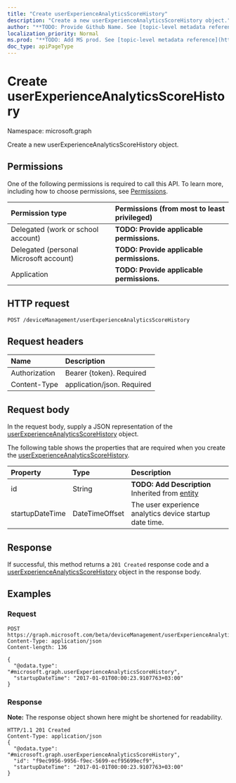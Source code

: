 ```yaml
---
title: "Create userExperienceAnalyticsScoreHistory"
description: "Create a new userExperienceAnalyticsScoreHistory object."
author: "**TODO: Provide Github Name. See [topic-level metadata reference](https://msgo.azurewebsites.net/add/document/guidelines/metadata.html#topic-level-metadata)**"
localization_priority: Normal
ms.prod: "**TODO: Add MS prod. See [topic-level metadata reference](https://msgo.azurewebsites.net/add/document/guidelines/metadata.html#topic-level-metadata)**"
doc_type: apiPageType
---
```


# Create userExperienceAnalyticsScoreHistory

Namespace: microsoft.graph

Create a new userExperienceAnalyticsScoreHistory object.

## Permissions
One of the following permissions is required to call this API. To learn more, including how to choose permissions, see [Permissions](/concepts/permissions-reference.md).

|Permission type|Permissions (from most to least privileged)|
|:---|:---|
|Delegated (work or school account)|**TODO: Provide applicable permissions.**|
|Delegated (personal Microsoft account)|**TODO: Provide applicable permissions.**|
|Application|**TODO: Provide applicable permissions.**|

## HTTP request
<!-- {
  "blockType": "ignored"
}
-->
``` http
POST /deviceManagement/userExperienceAnalyticsScoreHistory
```

## Request headers
|Name|Description|
|:---|:---|
|Authorization|Bearer {token}. Required|
|Content-Type|application/json. Required|

## Request body
In the request body, supply a JSON representation of the [userExperienceAnalyticsScoreHistory](../resources/userexperienceanalyticsscorehistory.md) object.

The following table shows the properties that are required when you create the [userExperienceAnalyticsScoreHistory](../resources/userexperienceanalyticsscorehistory.md).

|Property|Type|Description|
|:---|:---|:---|
|id|String|**TODO: Add Description** Inherited from [entity](../resources/entity.md)|
|startupDateTime|DateTimeOffset|The user experience analytics device startup date time.|



## Response
If successful, this method returns a `201 Created` response code and a [userExperienceAnalyticsScoreHistory](../resources/userexperienceanalyticsscorehistory.md) object in the response body.

## Examples

### Request
<!-- {
  "blockType": "request",
  "name": "create_userexperienceanalyticsscorehistory_from_"
}
-->
``` http
POST https://graph.microsoft.com/beta/deviceManagement/userExperienceAnalyticsScoreHistory
Content-Type: application/json
Content-length: 136

{
  "@odata.type": "#microsoft.graph.userExperienceAnalyticsScoreHistory",
  "startupDateTime": "2017-01-01T00:00:23.9107763+03:00"
}
```

### Response
**Note:** The response object shown here might be shortened for readability.
<!-- {
  "blockType": "response",
  "truncated": true,
  "@odata.type": "microsoft.graph.userexperienceanalyticsscorehistory"
}
-->
``` http
HTTP/1.1 201 Created
Content-Type: application/json
{
  "@odata.type": "#microsoft.graph.userExperienceAnalyticsScoreHistory",
  "id": "f9ec9956-9956-f9ec-5699-ecf95699ecf9",
  "startupDateTime": "2017-01-01T00:00:23.9107763+03:00"
}
```

